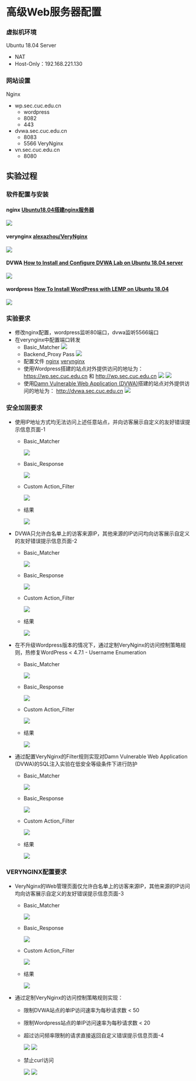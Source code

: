 # 高级Web服务器配置


### 虚拟机环境

Ubuntu 18.04 Server
- NAT
- Host-Only：192.168.221.130

### 网站设置

Nginx
- wp.sec.cuc.edu.cn
    - wordpress
    - 8082
    - 443
- dvwa.sec.cuc.edu.cn
    - 8083
    - 5566
VeryNginx
- vn.sec.cuc.edu.cn
    - 8080
## 实验过程

### 软件配置与安装

#### nginx [Ubuntu18.04搭建nginx服务器](https://blog.csdn.net/fengfeng0328/article/details/82828224)
![](https://github.com/CUCCS/linux-2019-JiaHuaiZu/blob/5th/5th/images/nginx.png)
#### verynginx [alexazhou/VeryNginx](https://github.com/alexazhou/VeryNginx/blob/master/readme_zh.md)
![](https://github.com/CUCCS/linux-2019-JiaHuaiZu/blob/5th/5th/images/verynginx.png)
#### DVWA [How to Install and Configure DVWA Lab on Ubuntu 18.04 server](https://kifarunix.com/how-to-setup-damn-vulnerable-web-app-lab-on-ubuntu-18-04-server/)
![](https://github.com/CUCCS/linux-2019-JiaHuaiZu/blob/5th/5th/images/DVWA.png)
#### wordpress [How To Install WordPress with LEMP on Ubuntu 18.04](https://www.digitalocean.com/community/tutorials/how-to-install-wordpress-with-lemp-on-ubuntu-18-04#step-1-—-creating-a-mysql-database-and-user-for-wordpress)
![](https://github.com/CUCCS/linux-2019-JiaHuaiZu/blob/5th/5th/images/wordpress.png)
### 实验要求
- 修改nginx配置，wordpress监听80端口，dvwa监听5566端口
- 在verynginx中配置端口转发
  - Basic_Matcher
  ![](https://github.com/CUCCS/linux-2019-JiaHuaiZu/blob/5th/5th/images/Basic_Matcher.png)
  - Backend_Proxy Pass
  ![](https://github.com/CUCCS/linux-2019-JiaHuaiZu/blob/5th/5th/images/Backend_Proxy.png)
  - 配置文件
  [nginx](https://github.com/CUCCS/linux-2019-JiaHuaiZu/blob/5th/5th/default)
  [verynginx](https://github.com/CUCCS/linux-2019-JiaHuaiZu/blob/5th/5th/nginx.conf)
  - 使用Wordpress搭建的站点对外提供访问的地址为： https://wp.sec.cuc.edu.cn 和 http://wp.sec.cuc.edu.cn
  ![](https://github.com/CUCCS/linux-2019-JiaHuaiZu/blob/5th/5th/images/forward_wp.png)
  ![](https://github.com/CUCCS/linux-2019-JiaHuaiZu/blob/5th/5th/images/forward_swp.png)
  - 使用[Damn Vulnerable Web Application (DVWA)](http://www.dvwa.co.uk/)搭建的站点对外提供访问的地址为： http://dvwa.sec.cuc.edu.cn
  ![](https://github.com/CUCCS/linux-2019-JiaHuaiZu/blob/5th/5th/images/forward_dvwa.png)

### 安全加固要求

- 使用IP地址方式均无法访问上述任意站点，并向访客展示自定义的友好错误提示信息页面-1

	- Basic_Matcher
  
	   ![](https://github.com/CUCCS/linux-2019-JiaHuaiZu/blob/5th/5th/images/ip_request.png)
    
	- Basic_Response
  
	   ![](https://github.com/CUCCS/linux-2019-JiaHuaiZu/blob/5th/5th/images/ip_refuse.png)
    
	- Custom Action_Filter
  
	  ![](https://github.com/CUCCS/linux-2019-JiaHuaiZu/blob/5th/5th/images/ip_request2.png)
    
	- 结果
  
	  ![](https://github.com/CUCCS/linux-2019-JiaHuaiZu/blob/5th/5th/images/-1.png)


- DVWA只允许白名单上的访客来源IP，其他来源的IP访问均向访客展示自定义的友好错误提示信息页面-2
	- Basic_Matcher
  
	  ![](https://github.com/CUCCS/linux-2019-JiaHuaiZu/blob/5th/5th/images/dvwa_white_ip.png)
    
	- Basic_Response
  
	  ![](https://github.com/CUCCS/linux-2019-JiaHuaiZu/blob/5th/5th/images/dvwa_white.png)
    
	- Custom Action_Filter
  
	  ![](https://github.com/CUCCS/linux-2019-JiaHuaiZu/blob/5th/5th/images/dvwa_white_ip2.png)
    
	- 结果
  
	  ![](https://github.com/CUCCS/linux-2019-JiaHuaiZu/blob/5th/5th/images/-2.png)



- 在不升级Wordpress版本的情况下，通过定制VeryNginx的访问控制策略规则，热修复WordPress < 4.7.1 - Username Enumeration
	- Basic_Matcher
  
	  ![](https://github.com/CUCCS/linux-2019-JiaHuaiZu/blob/5th/5th/images/wp4.1.7.png)
  
	- Basic_Response
  
	  ![](https://github.com/CUCCS/linux-2019-JiaHuaiZu/blob/5th/5th/images/wp4.1.7_refuse.png)
  
	- Custom Action_Filter
  
	  ![](https://github.com/CUCCS/linux-2019-JiaHuaiZu/blob/5th/5th/images/wp4.1.7_2.png)
  
	- 结果
  
	  ![](https://github.com/CUCCS/linux-2019-JiaHuaiZu/blob/5th/5th/images/wp4.1.7_page.png)



- 通过配置VeryNginx的Filter规则实现对Damn Vulnerable Web Application (DVWA)的SQL注入实验在低安全等级条件下进行防护
	- Basic_Matcher
  
	  ![](https://github.com/CUCCS/linux-2019-JiaHuaiZu/blob/5th/5th/images/dvwa_sql.png)
  
	- Basic_Response
  
	  ![](https://github.com/CUCCS/linux-2019-JiaHuaiZu/blob/5th/5th/images/dvwa_sql_refuse.png)
  
	- Custom Action_Filter
  
	  ![](https://github.com/CUCCS/linux-2019-JiaHuaiZu/blob/5th/5th/images/dvwa_sql2.png)
  
	- 结果
  
	  ![](https://github.com/CUCCS/linux-2019-JiaHuaiZu/blob/5th/5th/images/dvwa_sql_page.png)
  


### VERYNGINX配置要求

- VeryNginx的Web管理页面仅允许白名单上的访客来源IP，其他来源的IP访问均向访客展示自定义的友好错误提示信息页面-3
	- Basic_Matcher
   
	  ![](https://github.com/CUCCS/linux-2019-JiaHuaiZu/blob/5th/5th/images/vn_white_ip.png)
	
  	- Basic_Response
  
	  ![](https://github.com/CUCCS/linux-2019-JiaHuaiZu/blob/5th/5th/images/vn_white_ip_refuse.png)
  
 	 - Custom Action_Filter
    
    	  ![](https://github.com/CUCCS/linux-2019-JiaHuaiZu/blob/5th/5th/images/vn_white_ip2.png)
  
  - 结果
  
	  ![](https://github.com/CUCCS/linux-2019-JiaHuaiZu/blob/5th/5th/images/-3.png)

 - 通过定制VeryNginx的访问控制策略规则实现：
 
    - 限制DVWA站点的单IP访问速率为每秒请求数 < 50
    - 限制Wordpress站点的单IP访问速率为每秒请求数 < 20
    - 超过访问频率限制的请求直接返回自定义错误提示信息页面-4
	  
      ![](https://github.com/CUCCS/linux-2019-JiaHuaiZu/blob/5th/5th/images/speed.png)
      ![](https://github.com/CUCCS/linux-2019-JiaHuaiZu/blob/5th/5th/images/speed2.png)
  
    - 禁止curl访问
  
      ![](https://github.com/CUCCS/linux-2019-JiaHuaiZu/blob/5th/5th/images/curl_stop.png)
      ![](https://github.com/CUCCS/linux-2019-JiaHuaiZu/blob/5th/5th/images/curl_stop2.png)
